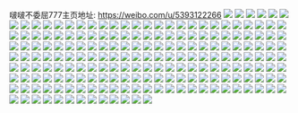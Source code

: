 啵啵不委屈777主页地址: https://weibo.com/u/5393122266 
![](https://wx4.sinaimg.cn/mw2000/005SYZt0ly1h8xcusjkaxj33k02o07wi.jpg) 
![](https://wx4.sinaimg.cn/mw2000/005SYZt0ly1h8n0l8f8xdj30qo0u0wgr.jpg) 
![](https://wx4.sinaimg.cn/mw2000/005SYZt0ly1h8n0l7gss1j30qo124djv.jpg) 
![](https://wx4.sinaimg.cn/mw2000/005SYZt0ly1h8n0l7zr3uj30qo0vgtdz.jpg) 
![](https://wx4.sinaimg.cn/mw2000/005SYZt0ly1h8n0ldj0vpj32o03k0qv6.jpg) 
![](https://wx4.sinaimg.cn/mw2000/005SYZt0ly1h8n0livp55j33k02o0x6p.jpg) 
![](https://wx4.sinaimg.cn/mw2000/005SYZt0ly1h8n0ljg4axj30qo0ur77g.jpg) 
![](https://wx4.sinaimg.cn/mw2000/005SYZt0ly1h8lfpaovmuj33y82yox6r.jpg) 
![](https://wx4.sinaimg.cn/mw2000/005SYZt0ly1h8lfpb1qjgj30qo0qo41l.jpg) 
![](https://wx4.sinaimg.cn/mw2000/005SYZt0ly1h8lcl0o6d1j30qo0oujta.jpg) 
![](https://wx4.sinaimg.cn/mw2000/005SYZt0ly1h8l3gm7u04j30hs0f275k.jpg) 
![](https://wx4.sinaimg.cn/mw2000/005SYZt0ly1h8f59bduayj33y82yox6r.jpg) 
![](https://wx4.sinaimg.cn/mw2000/005SYZt0ly1h84dv1b2suj30qo0qowfv.jpg) 
![](https://wx4.sinaimg.cn/mw2000/005SYZt0ly1h84dv1ssatj30qo0qoabb.jpg) 
![](https://wx4.sinaimg.cn/mw2000/005SYZt0ly1h84dv24bgbj30qo0qot9v.jpg) 
![](https://wx4.sinaimg.cn/mw2000/005SYZt0ly1h84dv2g7eqj30qo0qodh5.jpg) 
![](https://wx4.sinaimg.cn/mw2000/005SYZt0ly1h7z1mh9swnj32c02c0kjl.jpg) 
![](https://wx4.sinaimg.cn/mw2000/005SYZt0ly1h7v2daw2j4j30p11f6wkt.jpg) 
![](https://wx4.sinaimg.cn/mw2000/005SYZt0ly1h7v2db5c2fj30j60g90ue.jpg) 
![](https://wx4.sinaimg.cn/mw2000/005SYZt0ly1h7ug7x0wxzj30u01t0k5i.jpg) 
![](https://wx4.sinaimg.cn/mw2000/005SYZt0ly1h7ug7yb7w2j30u028aww4.jpg) 
![](https://wx4.sinaimg.cn/mw2000/005SYZt0ly1h7rn0jyxjyj30c80asq3k.jpg) 
![](https://wx4.sinaimg.cn/mw2000/005SYZt0ly1h7r3tt2a44j30nw0kj0w9.jpg) 
![](https://wx4.sinaimg.cn/mw2000/005SYZt0ly1h7puzna2aaj33y82yox6r.jpg) 
![](https://wx4.sinaimg.cn/mw2000/005SYZt0ly1h7ob4qcm5jj30gs0in74v.jpg) 
![](https://wx4.sinaimg.cn/mw2000/005SYZt0ly1h7ob4qhg6pj30dx0by744.jpg) 
![](https://wx4.sinaimg.cn/mw2000/005SYZt0ly1h7ob4qnmdmj30fj0g1t8k.jpg) 
![](https://wx4.sinaimg.cn/mw2000/005SYZt0ly1h7ob4qtrs4j30hn0gtmxu.jpg) 
![](https://wx4.sinaimg.cn/mw2000/005SYZt0ly1h7ob4qypm3j30e40ega9x.jpg) 
![](https://wx4.sinaimg.cn/mw2000/005SYZt0ly1h7ob4r5dm3j30fm0ekjr9.jpg) 
![](https://wx4.sinaimg.cn/mw2000/005SYZt0ly1h7ob4q32j9j30hn0fjq2t.jpg) 
![](https://wx4.sinaimg.cn/mw2000/005SYZt0ly1h7ob4rgd77j30gr0gl3yf.jpg) 
![](https://wx4.sinaimg.cn/mw2000/005SYZt0ly1h7ob4rn28cj30et0dw745.jpg) 
![](https://wx4.sinaimg.cn/mw2000/005SYZt0ly1h7l790dawjj32o03k0x6p.jpg) 
![](https://wx4.sinaimg.cn/mw2000/005SYZt0ly1h7l793tjlgj32o03k0u0x.jpg) 
![](https://wx4.sinaimg.cn/mw2000/005SYZt0ly1h7l797sfc3j32o03k0x6p.jpg) 
![](https://wx4.sinaimg.cn/mw2000/005SYZt0ly1h7l79bhtwsj32o03k0u0x.jpg) 
![](https://wx4.sinaimg.cn/mw2000/005SYZt0ly1h7l6fxczqpj30qo1n9th5.jpg) 
![](https://wx4.sinaimg.cn/mw2000/005SYZt0ly1h7kzmx2i84j30an1f6dje.jpg) 
![](https://wx4.sinaimg.cn/mw2000/005SYZt0ly1h7hmdpu5q1j314j155qfp.jpg) 
![](https://wx4.sinaimg.cn/mw2000/005SYZt0ly1h7hmdz11y8j335s2dcqv7.jpg) 
![](https://wx4.sinaimg.cn/mw2000/005SYZt0ly1h7hmdejtz1j31sj1sju0x.jpg) 
![](https://wx4.sinaimg.cn/mw2000/005SYZt0ly1h7hme1vwfkj319k1cah4c.jpg) 
![](https://wx4.sinaimg.cn/mw2000/005SYZt0ly1h7hmenio8tj335s35skjm.jpg) 
![](https://wx4.sinaimg.cn/mw2000/005SYZt0ly1h7hmea4s5vj326b21n7wi.jpg) 
![](https://wx4.sinaimg.cn/mw2000/005SYZt0ly1h7hmeoabefj30u00vaaey.jpg) 
![](https://wx4.sinaimg.cn/mw2000/005SYZt0ly1h7hmfa1mz0j31400u0gqk.jpg) 
![](https://wx4.sinaimg.cn/mw2000/005SYZt0ly1h7hmezxx0gj31dq1nv4qp.jpg) 
![](https://wx4.sinaimg.cn/mw2000/005SYZt0ly1h7f9nuqqwfj335s35s4qt.jpg) 
![](https://wx4.sinaimg.cn/mw2000/005SYZt0ly1h7f9nwob0aj335s208woz.jpg) 
![](https://wx4.sinaimg.cn/mw2000/005SYZt0ly1h7f9nz6jdwj335s35s1l0.jpg) 
![](https://wx4.sinaimg.cn/mw2000/005SYZt0ly1h7f9o182xbj335s35fjyt.jpg) 
![](https://wx4.sinaimg.cn/mw2000/005SYZt0ly1h7f9o4em48j31ek0sgmyo.jpg) 
![](https://wx4.sinaimg.cn/mw2000/005SYZt0ly1h7f9o3snznj335s35s4qr.jpg) 
![](https://wx4.sinaimg.cn/mw2000/005SYZt0ly1h7f9o6nn3mj332e35s7nk.jpg) 
![](https://wx4.sinaimg.cn/mw2000/005SYZt0ly1h7f9o8gu78j32t61l1hdt.jpg) 
![](https://wx4.sinaimg.cn/mw2000/005SYZt0ly1h7f9sprtv4j335s35sb2d.jpg) 
![](https://wx4.sinaimg.cn/mw2000/005SYZt0ly1h7f9sm5itoj33kg2ocnpf.jpg) 
![](https://wx4.sinaimg.cn/mw2000/005SYZt0ly1h7f9smvldij31be0zkjtv.jpg) 
![](https://wx4.sinaimg.cn/mw2000/005SYZt0ly1h7f9sqei38j30qo100wgj.jpg) 
![](https://wx4.sinaimg.cn/mw2000/005SYZt0ly1h7f9sqp1ycj30qo0sw3ze.jpg) 
![](https://wx4.sinaimg.cn/mw2000/005SYZt0ly1h7f9sr2a18j30u00u075t.jpg) 
![](https://wx4.sinaimg.cn/mw2000/005SYZt0ly1h7f9td8mu5j30qo0sgwid.jpg) 
![](https://wx4.sinaimg.cn/mw2000/005SYZt0ly1h7bhz0aigej30qo0sgac0.jpg) 
![](https://wx4.sinaimg.cn/mw2000/005SYZt0ly1h79t060mjwj31f81lrgun.jpg) 
![](https://wx4.sinaimg.cn/mw2000/005SYZt0ly1h79t06ff30j30u0140jwm.jpg) 
![](https://wx4.sinaimg.cn/mw2000/005SYZt0ly1h79t06pwt7j30qo0pjjrz.jpg) 
![](https://wx4.sinaimg.cn/mw2000/005SYZt0ly1h79t7hs1t8j31400u0jzx.jpg) 
![](https://wx4.sinaimg.cn/mw2000/005SYZt0ly1h79sd1u4izj30qo0z2jws.jpg) 
![](https://wx4.sinaimg.cn/mw2000/005SYZt0ly1h77k51my3mj30u01t0agt.jpg) 
![](https://wx4.sinaimg.cn/mw2000/005SYZt0ly1h77k5297kmj30u01t045e.jpg) 
![](https://wx4.sinaimg.cn/mw2000/005SYZt0ly1h77he1ca9ej335s23u78b.jpg) 
![](https://wx4.sinaimg.cn/mw2000/005SYZt0ly1h77hbxeqcxj335s2761l5.jpg) 
![](https://wx4.sinaimg.cn/mw2000/005SYZt0ly1h77hbyj29bj31900u0tab.jpg) 
![](https://wx4.sinaimg.cn/mw2000/005SYZt0ly1h77hd41d7fj34mo334b29.jpg) 
![](https://wx4.sinaimg.cn/mw2000/005SYZt0ly1h77hcx5noaj35283swawx.jpg) 
![](https://wx4.sinaimg.cn/mw2000/005SYZt0ly1h77hbz1e0jj31900u0gnp.jpg) 
![](https://wx4.sinaimg.cn/mw2000/005SYZt0ly1h77hcuoztoj35283sw7wl.jpg) 
![](https://wx4.sinaimg.cn/mw2000/005SYZt0ly1h77hczagmwj33y82yonpg.jpg) 
![](https://wx4.sinaimg.cn/mw2000/005SYZt0ly1h77hbzgsi5j30qo0k0q3u.jpg) 
![](https://wx4.sinaimg.cn/mw2000/005SYZt0ly1h77hd1b7a9j33kg2oc7fc.jpg) 
![](https://wx4.sinaimg.cn/mw2000/005SYZt0ly1h77h8sougqj323u35su0z.jpg) 
![](https://wx4.sinaimg.cn/mw2000/005SYZt0ly1h77h8v00x6j32dc35sdrj.jpg) 
![](https://wx4.sinaimg.cn/mw2000/005SYZt0ly1h77h8wrhrbj31kw11xqlb.jpg) 
![](https://wx4.sinaimg.cn/mw2000/005SYZt0ly1h77h8zchzej323u35skjn.jpg) 
![](https://wx4.sinaimg.cn/mw2000/005SYZt0ly1h77h9056wej311x1kwdur.jpg) 
![](https://wx4.sinaimg.cn/mw2000/005SYZt0ly1h77h90jfkvj311x1kwta3.jpg) 
![](https://wx4.sinaimg.cn/mw2000/005SYZt0ly1h77h933j9sj323r2k3ai8.jpg) 
![](https://wx4.sinaimg.cn/mw2000/005SYZt0ly1h77h94zd3qj34mo334k0h.jpg) 
![](https://wx4.sinaimg.cn/mw2000/005SYZt0ly1h77h91s29ej323u2zsqv6.jpg) 
![](https://wx4.sinaimg.cn/mw2000/005SYZt0ly1h762prx4u0j33y82yotu5.jpg) 
![](https://wx4.sinaimg.cn/mw2000/005SYZt0ly1h762po3uc5j30u01t0tij.jpg) 
![](https://wx4.sinaimg.cn/mw2000/005SYZt0ly1h762pt58t2j30u00tqdgv.jpg) 
![](https://wx4.sinaimg.cn/mw2000/005SYZt0ly1h72w84uqd7j31400u0wji.jpg) 
![](https://wx4.sinaimg.cn/mw2000/005SYZt0ly1h72w87fq2sj33y82yo7wl.jpg) 
![](https://wx4.sinaimg.cn/mw2000/005SYZt0ly1h72g3c2p2kj31400u0dme.jpg) 
![](https://wx4.sinaimg.cn/mw2000/005SYZt0ly1h71jidgpwxj33y82yo1cz.jpg) 
![](https://wx4.sinaimg.cn/mw2000/005SYZt0ly1h70fop1o54j33y82yo1l0.jpg) 
![](https://wx4.sinaimg.cn/mw2000/005SYZt0ly1h6yrvfjgujj30qo0ovmzg.jpg) 
![](https://wx4.sinaimg.cn/mw2000/005SYZt0ly1h6t8l2gxb4j30qo0wi773.jpg) 
![](https://wx4.sinaimg.cn/mw2000/005SYZt0ly1h6t8l2xy5yj31400u0n1f.jpg) 
![](https://wx4.sinaimg.cn/mw2000/005SYZt0ly1h6t8l244cjj30om1hcgn4.jpg) 
![](https://wx4.sinaimg.cn/mw2000/005SYZt0ly1h6psaqzo52j30u01400tt.jpg) 
![](https://wx4.sinaimg.cn/mw2000/005SYZt0ly1h6psarbbz7j30qo0nf76c.jpg) 
![](https://wx4.sinaimg.cn/mw2000/005SYZt0ly1h6nxgifc4cj30u01400tz.jpg) 
![](https://wx4.sinaimg.cn/mw2000/005SYZt0ly1h6nxgiwsboj30u0140jx4.jpg) 
![](https://wx4.sinaimg.cn/mw2000/005SYZt0ly1h6nxgjdpbyj30u0140gmp.jpg) 
![](https://wx4.sinaimg.cn/mw2000/005SYZt0ly1h6nxgjwsctj30u0140n3f.jpg) 
![](https://wx4.sinaimg.cn/mw2000/005SYZt0ly1h6j8uorv4aj30qk1f675l.jpg) 
![](https://wx4.sinaimg.cn/mw2000/005SYZt0ly1h6i6iny6fkj30qo1crq3w.jpg) 
![](https://wx4.sinaimg.cn/mw2000/005SYZt0ly1h6i66b5o4fj33402c0u0x.jpg) 
![](https://wx4.sinaimg.cn/mw2000/005SYZt0ly1h6i66foey7j33402c0b2c.jpg) 
![](https://wx4.sinaimg.cn/mw2000/005SYZt0ly1h6i66g9nudj31be0zkgnb.jpg) 
![](https://wx4.sinaimg.cn/mw2000/005SYZt0ly1h6i66i0cbjj33402c0tre.jpg) 
![](https://wx4.sinaimg.cn/mw2000/005SYZt0ly1h6i66ifxn9j31be0zkwgc.jpg) 
![](https://wx4.sinaimg.cn/mw2000/005SYZt0ly1h6eikqxt1mj31100ya3zl.jpg) 
![](https://wx4.sinaimg.cn/mw2000/005SYZt0ly1h6eikrjzwnj311e1e7ta8.jpg) 
![](https://wx4.sinaimg.cn/mw2000/005SYZt0ly1h6eiksdnrsj311c1fsab2.jpg) 
![](https://wx4.sinaimg.cn/mw2000/005SYZt0ly1h6eikst10zj31031130xb.jpg) 
![](https://wx4.sinaimg.cn/mw2000/005SYZt0ly1h6ei9qgzuuj30qo0ycmxr.jpg) 
![](https://wx4.sinaimg.cn/mw2000/005SYZt0ly1h6ei9ta0hej31o01904qq.jpg) 
![](https://wx4.sinaimg.cn/mw2000/005SYZt0ly1h6eilvmlaaj30qo0qg3z4.jpg) 
![](https://wx4.sinaimg.cn/mw2000/005SYZt0ly1h6cx869lexj30qo0pj0u0.jpg) 
![](https://wx4.sinaimg.cn/mw2000/005SYZt0ly1h6cx8eu1u4j30qt0qogos.jpg) 
![](https://wx4.sinaimg.cn/mw2000/005SYZt0ly1h6calpa0vzj32dc35se82.jpg) 
![](https://wx4.sinaimg.cn/mw2000/005SYZt0ly1h6calr3fklj31400u0dh6.jpg) 
![](https://wx4.sinaimg.cn/mw2000/005SYZt0ly1h6calqqfsoj32d935skjl.jpg) 
![](https://wx4.sinaimg.cn/mw2000/005SYZt0ly1h62wsct5hbj323t2644qp.jpg) 
![](https://wx4.sinaimg.cn/mw2000/005SYZt0ly1h5ywmxckb1j30qo10lmze.jpg) 
![](https://wx4.sinaimg.cn/mw2000/005SYZt0ly1h5rdbzndeij31t61t6qou.jpg) 
![](https://wx4.sinaimg.cn/mw2000/005SYZt0ly1h5rdc0qn3sj31t61t61kx.jpg) 
![](https://wx4.sinaimg.cn/mw2000/005SYZt0ly1h5rdc1o92kj31t61t67sg.jpg) 
![](https://wx4.sinaimg.cn/mw2000/005SYZt0ly1h5rdc32u5wj31ui2gonpd.jpg) 
![](https://wx4.sinaimg.cn/mw2000/005SYZt0ly1h5rdc403brj31ui1ui1kx.jpg) 
![](https://wx4.sinaimg.cn/mw2000/005SYZt0ly1h5rdc4n10hj31ui1uiduv.jpg) 
![](https://wx4.sinaimg.cn/mw2000/005SYZt0ly1h3wbo3j6bhj31jk111aft.jpg) 
![](https://wx4.sinaimg.cn/mw2000/005SYZt0ly1h3wbo3strmj31jk111n2m.jpg) 
![](https://wx4.sinaimg.cn/mw2000/005SYZt0ly1h3wbo42zo0j31jk111tj8.jpg) 
![](https://wx4.sinaimg.cn/mw2000/005SYZt0ly1h3wbo54bdbj31jk1120yk.jpg) 
![](https://wx4.sinaimg.cn/mw2000/005SYZt0ly1h3wbo4um9yj31jk111n2j.jpg) 
![](https://wx4.sinaimg.cn/mw2000/005SYZt0ly1h3wbo5hctoj30zg0zgdsb.jpg) 
![](https://wx4.sinaimg.cn/mw2000/005SYZt0ly1h3hbxnkza6j30u016bk46.jpg) 
![](https://wx4.sinaimg.cn/mw2000/005SYZt0ly1h3hbxr2vumj30qo0jcwft.jpg) 
![](https://wx4.sinaimg.cn/mw2000/005SYZt0ly1h1yjl2eb1gj30u01t07ek.jpg) 
![](https://wx4.sinaimg.cn/mw2000/b10c1bc2ly1h1mxw30fggj208c08cgln.jpg) 
![](https://wx4.sinaimg.cn/mw2000/005SYZt0ly1h1kpidq51zj30qo13ewli.jpg) 
![](https://wx4.sinaimg.cn/mw2000/005SYZt0ly1h1kpie2p2aj30gi0bi0su.jpg) 
![](https://wx4.sinaimg.cn/mw2000/005SYZt0ly1h1j0mspx8vj30u00jpgnu.jpg) 
![](https://wx4.sinaimg.cn/mw2000/b10c1bc2ly1h1e3o9suuuj208c08ct8q.jpg) 
![](https://wx4.sinaimg.cn/mw2000/005SYZt0ly1h1fiuduo0oj30mj0maacr.jpg) 
![](https://wx4.sinaimg.cn/mw2000/005SYZt0ly1h1eb2c2d1kj30u00u7kah.jpg) 
![](https://wx4.sinaimg.cn/mw2000/005SYZt0ly1h1b9ymvrqsj31400u0ae3.jpg) 
![](https://wx4.sinaimg.cn/mw2000/005SYZt0ly1h1aftmg91cj33y82yonpi.jpg) 
![](https://wx4.sinaimg.cn/mw2000/005SYZt0ly1h1aftk2ph0j33y82yo4qs.jpg) 
![](https://wx4.sinaimg.cn/mw2000/005SYZt0ly1h15vnr1r9vj321a2lkqv5.jpg) 
![](https://wx4.sinaimg.cn/mw2000/005SYZt0ly1h15vnso6uij325e2g1qv5.jpg) 
![](https://wx4.sinaimg.cn/mw2000/005SYZt0ly1h15vnu4vlgj32a82f2u0x.jpg) 
![](https://wx4.sinaimg.cn/mw2000/005SYZt0ly1h15vnutoc1j316o1kwhay.jpg) 
![](https://wx4.sinaimg.cn/mw2000/005SYZt0ly1h15vnvcwr4j31kw17y1ap.jpg) 
![](https://wx4.sinaimg.cn/mw2000/005SYZt0ly1h15vnx1qtcj32bc3341ky.jpg) 
![](https://wx4.sinaimg.cn/mw2000/005SYZt0ly1h15vnz3zhaj32bc334b2a.jpg) 
![](https://wx4.sinaimg.cn/mw2000/005SYZt0ly1h15vo1lth1j32ch35se84.jpg) 
![](https://wx4.sinaimg.cn/mw2000/005SYZt0ly1h15vo2gno0j31kv16nqir.jpg) 
![](https://wx4.sinaimg.cn/mw2000/005SYZt0ly1h0ujh443npj33kg2ocb2c.jpg) 
![](https://wx4.sinaimg.cn/mw2000/005SYZt0ly1h0ujh78yotj33kg2ocx6r.jpg) 
![](https://wx4.sinaimg.cn/mw2000/005SYZt0ly1h0ujh9gu2fj33kg2ocb2c.jpg) 
![](https://wx4.sinaimg.cn/mw2000/005SYZt0ly1h0ujhc7vj9j32402tchdu.jpg) 
![](https://wx4.sinaimg.cn/mw2000/005SYZt0ly1h0ujhevynhj32c0340kjo.jpg) 
![](https://wx4.sinaimg.cn/mw2000/005SYZt0ly1h0ujhhylzij32c020knpf.jpg) 
![](https://wx4.sinaimg.cn/mw2000/005SYZt0ly1h0ujhjpdw3j32c01yy4qs.jpg) 
![](https://wx4.sinaimg.cn/mw2000/005SYZt0ly1h0ujhld68hj32402tcx6p.jpg) 
![](https://wx4.sinaimg.cn/mw2000/005SYZt0ly1h0ujhgolvbj31kw16o7wh.jpg) 
![](https://wx4.sinaimg.cn/mw2000/005SYZt0ly1h0hxtwfyp6j31hc0u07wh.jpg) 
![](https://wx4.sinaimg.cn/mw2000/005SYZt0ly1h0gv9mfsr3j30w60u0gre.jpg) 
![](https://wx4.sinaimg.cn/mw2000/005SYZt0ly1h0cvsfgmb9j30zk0qmwj0.jpg) 
![](https://wx4.sinaimg.cn/mw2000/005SYZt0ly1h0cvsfpy9zj30qo0e0js8.jpg) 
![](https://wx4.sinaimg.cn/mw2000/005SYZt0ly1h0cvsg0o81j30lc0sgq5e.jpg) 
![](https://wx4.sinaimg.cn/mw2000/005SYZt0ly1h0coup4uuyj30w7160wq3.jpg) 
![](https://wx4.sinaimg.cn/mw2000/005SYZt0ly1h0c4t2ujgpg30qo0qo1l4.jpg) 
![](https://wx4.sinaimg.cn/mw2000/005SYZt0ly1h0c4t5ci1lg30jz0qou13.jpg) 
![](https://wx4.sinaimg.cn/mw2000/005SYZt0ly1h0c4t6wtikg30ne0fsnph.jpg) 
![](https://wx4.sinaimg.cn/mw2000/005SYZt0ly1h0c4tc9ybhg31900u0kk3.jpg) 
![](https://wx4.sinaimg.cn/mw2000/005SYZt0ly1h0c4tdun1tg30ij0gphdw.jpg) 
![](https://wx4.sinaimg.cn/mw2000/005SYZt0ly1h0c4tk73sog30u00u0b30.jpg) 
![](https://wx4.sinaimg.cn/mw2000/005SYZt0ly1h0c2qp0kypj30kn13yad3.jpg) 
![](https://wx4.sinaimg.cn/mw2000/005SYZt0ly1h09f38p7inj32dc35sb2b.jpg) 
![](https://wx4.sinaimg.cn/mw2000/005SYZt0ly1h09f3bkyrzj32dc2qr1ky.jpg) 
![](https://wx4.sinaimg.cn/mw2000/005SYZt0ly1h09f3c2nx6j311x12bti9.jpg) 
![](https://wx4.sinaimg.cn/mw2000/005SYZt0ly1h08muasb2vj30k00k074l.jpg) 
![](https://wx4.sinaimg.cn/mw2000/005SYZt0ly1h08fbzloflj30o013ndmf.jpg) 
![](https://wx4.sinaimg.cn/mw2000/005SYZt0ly1h082vs98q2j30kz13z0wh.jpg) 
![](https://wx4.sinaimg.cn/mw2000/005SYZt0ly1h082w0g5fnj30l813zae1.jpg) 
![](https://wx4.sinaimg.cn/mw2000/005SYZt0ly1h082w9orecj30nf140gpf.jpg) 
![](https://wx4.sinaimg.cn/mw2000/005SYZt0ly1h04ml0g3moj30in13zq6c.jpg) 
